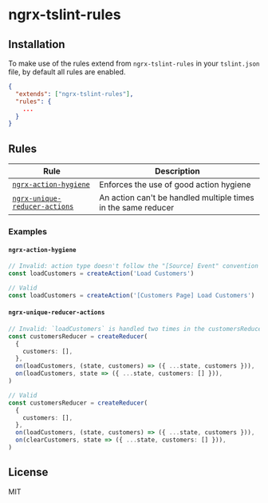 # ngrx-tslint-rules

## Installation

To make use of the rules extend from `ngrx-tslint-rules` in your `tslint.json` file, by default all rules are enabled.

```json
{
  "extends": ["ngrx-tslint-rules"],
  "rules": {
    ...
  }
}
```

## Rules

| Rule                                                          | Description                                                   |
| ------------------------------------------------------------- | ------------------------------------------------------------- |
| [`ngrx-action-hygiene`](#ngrx-action-hygiene)                 | Enforces the use of good action hygiene                       |
| [`ngrx-unique-reducer-actions`](#ngrx-unique-reducer-actions) | An action can't be handled multiple times in the same reducer |

### Examples

#### `ngrx-action-hygiene`

```ts
// Invalid: action type doesn't follow the "[Source] Event" convention
const loadCustomers = createAction('Load Customers')

// Valid
const loadCustomers = createAction('[Customers Page] Load Customers')
```

#### `ngrx-unique-reducer-actions`

```ts
// Invalid: `loadCustomers` is handled two times in the customersReducer reducer
const customersReducer = createReducer(
  {
    customers: [],
  },
  on(loadCustomers, (state, customers) => ({ ...state, customers })),
  on(loadCustomers, state => ({ ...state, customers: [] })),
)

// Valid
const customersReducer = createReducer(
  {
    customers: [],
  },
  on(loadCustomers, (state, customers) => ({ ...state, customers })),
  on(clearCustomers, state => ({ ...state, customers: [] })),
)
```

## License

MIT
